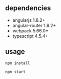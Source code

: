 ## dependencies

- angularjs 1.8.2+
- angular-router 1.8.2+
- webpack 5.66.0+
- typescript 4.5.4+

## usage
	npm install

	npm start
